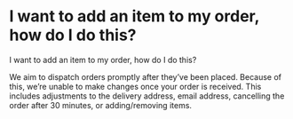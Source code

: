 # I want to add an item to my order, how do I do this?

I want to add an item to my order, how do I do this?

We aim to dispatch orders promptly after they’ve been placed. Because of this, we’re unable to make changes once your order is received. This includes adjustments to the delivery address, email address, cancelling the order after 30 minutes, or adding/removing items.

